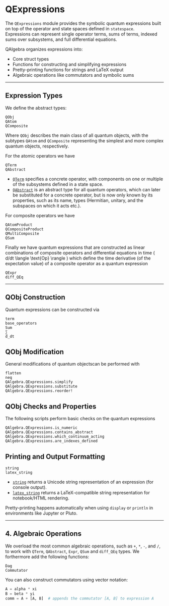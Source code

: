 # QExpressions

The `QExpressions` module provides the symbolic quantum expressions built on top of the operator and state spaces defined in `statespace`.  
Expressions can represent single operator terms, sums of terms, indexed sums over subsystems, and full differential equations.

QAlgebra organizes expressions into:

- Core struct types
- Functions for constructing and simplifying expressions
- Pretty-printing functions for strings and LaTeX output
- Algebraic operations like commutators and symbolic sums

---

## Expression Types
We define the abstract types:
```@docs
QObj
QAtom
QComposite
```
Where `QObj` describes the main class of all quantum objects, with the subtypes `QAtom` and `QComposite` representing the simplest and more complex quantum objects, respectively.

For the atomic operators we have 
```@docs
QTerm
QAbstract
```

- [`QTerm`](@ref) specifies a concrete operator, with components on one or multiple of the subsystems defined in a state space.
- [`QAbstract`](@ref) is an abstract type for all quantum operators, which can later be substituted for a concrete operator, but is now only known by its properties, such as its name, types (Hermitian, unitary, and the subspaces on which it acts etc.).

For composite operators we have
```@docs
QAtomProduct
QCompositeProduct
QMultiComposite
QSum
```

Finally we have quantum expressions that are constructed as linear combinations of composite operators and differential equations in time \( d/dt \langle \text{Op} \rangle \) which define the time derivative (of the expectation value) of a composite operator as a quantum expression
```@docs
QExpr
diff_QEq
```

---

## QObj Construction 

Quantum expressions can be constructed via 
```@docs
term
base_operators
Sum
∑
d_dt
``` 
## QObj Modification
General modifications of quantum objectscan be performed with
```@docs
flatten
neq
QAlgebra.QExpressions.simplify
QAlgebra.QExpressions.substitute
QAlgebra.QExpressions.reorder!
```

## QObj Checks and Properties
The following scripts perform basic checks on the quantum expressions
```@docs
QAlgebra.QExpressions.is_numeric
QAlgebra.QExpressions.contains_abstract
QAlgebra.QExpressions.which_continuum_acting
QAlgebra.QExpressions.are_indexes_defined
```

##  Printing and Output Formatting
```@docs
string
latex_string
```

- [`string`](@ref) returns a Unicode string representation of an expression (for console output).
- [`latex_string`](@ref) returns a LaTeX-compatible string representation for notebook/HTML rendering.

Pretty-printing happens automatically when using `display` or `println` in environments like Jupyter or Pluto.

---

## 4. Algebraic Operations
We overload the most common algebraic operations, such as `+`, `*`, `-`, and `/`, to work with `QTerm`, `QAbstract`, `Expr`, `QSum` and `diff_QEq` types. We forthermore add the following functions:
```@docs
Dag
Commutator
```

You can also construct commutators using vector notation:

```julia
A = alpha * xi
B = beta * yi
comm = A + [A, B]  # appends the commutator [A, B] to expression A
```